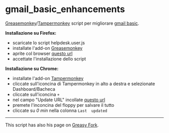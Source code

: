 # gmail_basic_enhancements
[Greasemonkey](http://www.greasespot.net/)/[Tampermonkey](http://tampermonkey.net/) script per migliorare [gmail basic](https://mail.google.com/mail/u/0/h/).

**Installazione su Firefox:**

* scaricate lo script helpdesk.user.js
* installate l'add-on [Greasemonkey](http://www.greasespot.net/)
* aprite col browser [questo url](https://github.com/acavalin/gmail_basic_enhancements/raw/master/gmail_basic_enhancements.user.js)
* accettate l'installazione dello script

**Installazione su Chrome:**

* installate l'add-on [Tampermonkey](http://tampermonkey.net/)
* cliccate sull'iconcina di Tampermonkey in alto a destra e selezionate Dashboard/Bacheca
* cliccate sull'iconcina `+`
* nel campo "Update URL" incollate [questo url](https://github.com/acavalin/gmail_basic_enhancements/raw/master/gmail_basic_enhancements.user.js)
* premete l'inconcina del floppy per salvare il tutto
* cliccate su *0 min* nella colonna `Last  updated`

---

This script has also his page on [Greasy Fork](https://greasyfork.org/en/scripts/411344-gmail-basic-enhancements).
